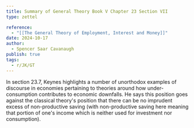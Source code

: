 ```yaml
---
title: Summary of General Theory Book V Chapter 23 Section VII
type: zettel

reference:
  - "[[The General Theory of Employment, Interest and Money]]"
date: 2024-10-17
author:
  - Spencer Saar Cavanaugh
publish: true
tags:
  - r/JK/GT
---
```


In section 23.7, Keynes highlights a number of unorthodox examples of discourse in economies pertaining to theories around how under-consumption contributes to economic downfalls. He says this position goes against the classical theory's position that there can be no imprudent excess of non-productive saving (with non-productive saving here meaning that portion of one's income which is neither used for investment nor consumption).
